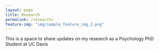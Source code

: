 ```yaml
---
layout: page
title: Research
permalink: /research/
feature-img: "img/sample_feature_img_2.png"
---
```


This is a space to share updates on my research as a Psychology PhD Student at UC Davis
